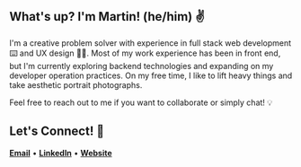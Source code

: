 ## What's up? I'm Martin! (he/him) ✌️
I'm a creative problem solver with experience in full stack web development ⌨️ and UX design 🤔📝. Most of my work experience has been in front end, but I'm currently exploring backend technologies and expanding on my developer operation practices. On my free time, I like to lift heavy things and take aesthetic portrait photographs. 

Feel free to reach out to me if you want to collaborate or simply chat! 💡

## Let's Connect! 🤝
[__Email__](https://mailto:martinremags@gmail.com) • [__LinkedIn__](https://www.linkedin.com/martinmags) • [__Website__](https://martinmags.github.io/)



<!--
**martinmags/martinmags** is a ✨ _special_ ✨ repository because its `README.md` (this file) appears on your GitHub profile.

Here are some ideas to get you started:

- 🔭 I’m currently working on ...
- 🌱 I’m currently learning ...
- 👯 I’m looking to collaborate on ...
- 🤔 I’m looking for help with ...
- 💬 Ask me about ...
- 📫 How to reach me: ...
- 😄 Pronouns: ...
- ⚡ Fun fact: ...
-->
